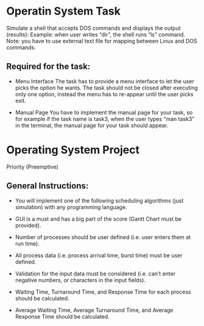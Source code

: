 # Operatin System Task

Simulate a shell that accepts DOS commands and displays the output (results):
Example: when user writes “dir”, the shell runs “ls” command. Note: you 
have to use external text file for mapping between Linux and DOS 
commands.

## Required for the task: 

+ Menu Interface
The task has to provide a menu interface to let the user picks the option he
wants.
The task should not be closed after executing only one option, instead the 
menu has to re-appear until the user picks exit.

+ Manual Page
You have to implement the manual page for your task, so for example if the 
task name is task3, when the user types “man task3” in the terminal, the 
manual page for your task should appear.

# Operating System Project
 Priority (Preemptive)
 
 ## General Instructions:
 
+ You will implement one of the following scheduling algorithms (just 
simulation) with any programming language.

+ GUI is a must and has a big part of the score (Gantt Chart must be 
provided).

+ Number of processes should be user defined (i.e. user enters them at run 
time). 
+ All process data (i.e. process arrival time, burst time) must be user defined.
+ Validation for the input data must be considered (i.e. can’t enter negative 
numbers, or characters in the input fields). 
+ Waiting Time, Turnaround Time, and Response Time for each process should 
be calculated. 
+ Average Waiting Time, Average Turnaround Time, and Average Response 
Time should be calculated. 
